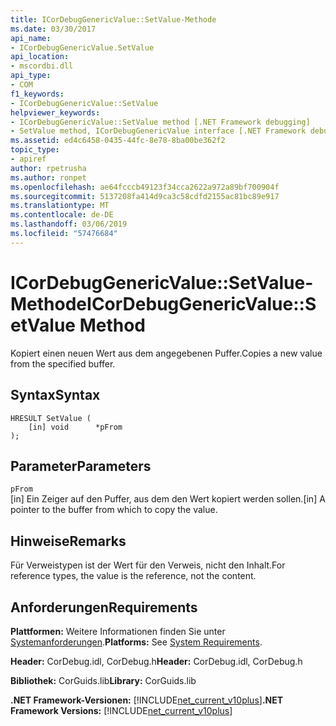 ```yaml
---
title: ICorDebugGenericValue::SetValue-Methode
ms.date: 03/30/2017
api_name:
- ICorDebugGenericValue.SetValue
api_location:
- mscordbi.dll
api_type:
- COM
f1_keywords:
- ICorDebugGenericValue::SetValue
helpviewer_keywords:
- ICorDebugGenericValue::SetValue method [.NET Framework debugging]
- SetValue method, ICorDebugGenericValue interface [.NET Framework debugging]
ms.assetid: ed4c6458-0435-44fc-8e78-8ba00be362f2
topic_type:
- apiref
author: rpetrusha
ms.author: ronpet
ms.openlocfilehash: ae64fcccb49123f34cca2622a972a89bf700904f
ms.sourcegitcommit: 5137208fa414d9ca3c58cdfd2155ac81bc89e917
ms.translationtype: MT
ms.contentlocale: de-DE
ms.lasthandoff: 03/06/2019
ms.locfileid: "57476684"
---
```

# <a name="icordebuggenericvaluesetvalue-method"></a><span data-ttu-id="20c54-102">ICorDebugGenericValue::SetValue-Methode</span><span class="sxs-lookup"><span data-stu-id="20c54-102">ICorDebugGenericValue::SetValue Method</span></span>
<span data-ttu-id="20c54-103">Kopiert einen neuen Wert aus dem angegebenen Puffer.</span><span class="sxs-lookup"><span data-stu-id="20c54-103">Copies a new value from the specified buffer.</span></span>  
  
## <a name="syntax"></a><span data-ttu-id="20c54-104">Syntax</span><span class="sxs-lookup"><span data-stu-id="20c54-104">Syntax</span></span>  
  
```  
HRESULT SetValue (  
    [in] void      *pFrom  
);  
```  
  
## <a name="parameters"></a><span data-ttu-id="20c54-105">Parameter</span><span class="sxs-lookup"><span data-stu-id="20c54-105">Parameters</span></span>  
 `pFrom`  
 <span data-ttu-id="20c54-106">[in] Ein Zeiger auf den Puffer, aus dem den Wert kopiert werden sollen.</span><span class="sxs-lookup"><span data-stu-id="20c54-106">[in] A pointer to the buffer from which to copy the value.</span></span>  
  
## <a name="remarks"></a><span data-ttu-id="20c54-107">Hinweise</span><span class="sxs-lookup"><span data-stu-id="20c54-107">Remarks</span></span>  
 <span data-ttu-id="20c54-108">Für Verweistypen ist der Wert für den Verweis, nicht den Inhalt.</span><span class="sxs-lookup"><span data-stu-id="20c54-108">For reference types, the value is the reference, not the content.</span></span>  
  
## <a name="requirements"></a><span data-ttu-id="20c54-109">Anforderungen</span><span class="sxs-lookup"><span data-stu-id="20c54-109">Requirements</span></span>  
 <span data-ttu-id="20c54-110">**Plattformen:** Weitere Informationen finden Sie unter [Systemanforderungen](../../../../docs/framework/get-started/system-requirements.md).</span><span class="sxs-lookup"><span data-stu-id="20c54-110">**Platforms:** See [System Requirements](../../../../docs/framework/get-started/system-requirements.md).</span></span>  
  
 <span data-ttu-id="20c54-111">**Header:** CorDebug.idl, CorDebug.h</span><span class="sxs-lookup"><span data-stu-id="20c54-111">**Header:** CorDebug.idl, CorDebug.h</span></span>  
  
 <span data-ttu-id="20c54-112">**Bibliothek:** CorGuids.lib</span><span class="sxs-lookup"><span data-stu-id="20c54-112">**Library:** CorGuids.lib</span></span>  
  
 <span data-ttu-id="20c54-113">**.NET Framework-Versionen:** [!INCLUDE[net_current_v10plus](../../../../includes/net-current-v10plus-md.md)]</span><span class="sxs-lookup"><span data-stu-id="20c54-113">**.NET Framework Versions:** [!INCLUDE[net_current_v10plus](../../../../includes/net-current-v10plus-md.md)]</span></span>
